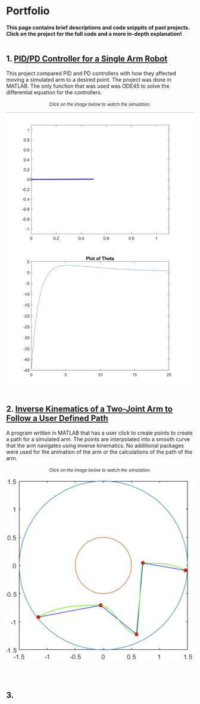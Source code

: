 # **Portfolio**

**This page contains brief descriptions and code snippits of past projects. Click on the project for the full code and a more in-depth explanation!**
<br><br/>


## **1.** [PID/PD Controller for a Single Arm Robot](https://julian-irizarry.github.io/Robotics/PID)

This project compared PID and PD controllers with how they affected moving a simulated arm to a desired point. The project was done in MATLAB. The only function that was used was ODE45 to solve the differential equation for the controllers.  

<center><small><i>Click on the image below to watch the simulation.</i></small></center>

[![](assets/images/pid.PNG)](https://www.youtube.com/)
<br><br/>

## **2.** [Inverse Kinematics of a Two-Joint Arm to Follow a User Defined Path](https://julian-irizarry.github.io/Robotics/kinematics)

A program written in MATLAB that has a user click to create points to create a path for a simulated arm. The points are interpolated into a smooth curve that the arm navigates using inverse kinematics. No additional packages were used for the animation of the arm or the calculations of the path of the arm.

<center><small><i>Click on the image below to watch the simulation.</i></small></center>

[![](assets/images/points.PNG)](https://www.youtube.com/)

<br><br/>

## **3.**
